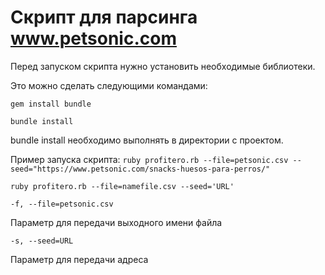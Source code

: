 # Скрипт для парсинга www.petsonic.com 

Перед запуском скрипта нужно установить необходимые библиотеки.

Это можно сделать следующими командами:

`gem install bundle`

`bundle install`
 
 bundle install необходимо выполнять в директории с проектом.
 
 Пример запуска скрипта: `ruby profitero.rb --file=petsonic.csv --seed="https://www.petsonic.com/snacks-huesos-para-perros/" `
  
`ruby profitero.rb --file=namefile.csv --seed='URL'`

`-f, --file=petsonic.csv `

Параметр для передачи выходного имени файла

`-s, --seed=URL`

Параметр для передачи адреса
